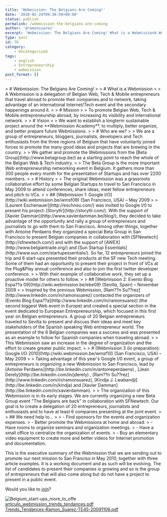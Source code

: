 ```yaml
---
title: 'Webmission: The Belgians Are Coming!'
date: '2010-02-24T09:38:50+00:00'
status: publish
permalink: /webmission-the-belgians-are-coming
author: '@ramonsuarez'
excerpt: 'Webmission: The Belgians Are Coming! What is a WebmissionA Webmission is a delegation of Belgian Web, Tech &amp; Mobile entrepreneurs that travel abroad to promote their companies and to network, taking advantage of an international Internet/Tech even...'
type: post
id: 70
category:
    - Uncategorized
tags:
    - english
    - Entrepreneurship
    - webmission
post_format: []
---
```

<div class="gmail_quote">> # Webmission: The Belgians Are Coming!
> 
> # What is a Webmission
> 
> A Webmission is a delegation of Belgian Web, Tech &amp; Mobile entrepreneurs that travel abroad to promote their companies and to network, taking advantage of an international Internet/Tech event and the secondary happenings around it.
> 
> # Mission
> 
> To promote Belgian Web, Tech &amp; Mobile entrepreneurship abroad, by increasing its visibility and international network.
> 
> # Vision
> 
> We want to establish a longterm sustainable project around the **Webmission Academy**, to multiply, better organize, and better prepare future Webmissions.
> 
> # Who are we?
> 
> We are a group of entrepreneurs, bloggers, journalists, developers and Tech enthusiasts from the three regions of Belgium that have voluntarily joined forces to promote the many good ideas and projects that are brewing in the country.
> 
> We gather and promote the Webmissions from the [Beta Group](http://www.betagroup.be/) as a starting point to reach the whole of the Belgian Web &amp; Tech industry.
> 
> The Beta Group is the more important Web entrepreneurship networking event in Belgium. It gathers more than 300 people every month for the presentation of Startups and has over 2200 members.
> 
> # History
> 
> The original Webmission was a grassroots collaborative effort by some Belgian Startups to travel to San Francisco in May 2009 to attend conferences, share ideas, meet fellow entrepreneurs and pitch to VCs.
> 
> ## [Webmission 1: Google I/O](http://wiki.webmission.be/wmsf09) (San Francisco, USA) – May 2009
> 
> [Laurent Eschenauer](http://eschnou.com/) was invited to Google I/0 to present his project: [Storytlr](http://storytlr.com/). With the support of [Xavier Damman](http://www.xavierdamman.be/blog/), they decided to take advantage of the opportunity and rally a group of entrepreneurs and journalists to go with them to San Francisco. Among other things, together with Antoine Perdaens they organized a special Beta Group in San Francisco to present Belgian companies in collaboration with [SFNewtech](http://sfnewtech.com/) and with the support of [AWEX](http://www.belgiantrade.org/) and [Sun Startup Essentials](http://www.sun.com/startupessentials/). So far, 12 entrepreneurs joined the trip and 6 start-ups presented their products at the SF new Tech meeting. Some of them had an opportunity to present their project in front of VCs at the Plug&amp;Play annual conference and also to join the first twitter developer conference.
> 
> With their example of collaborative work, they set up a proactive model for others to follow.
> 
> ## [Webmission 2: Evento Blog Espa??a 09](http://wiki.webmission.be/ebe09) (Sevilla, Spain) – November 2009
> 
> Inspired by the previous Webmission, [Ram??n Su??rez](http://www.linkedin.com/in/ramonsuarez) contacted the organizers of [Evento Blog Espa??a](http://www.linkedin.com/in/ramonsuarez) (the second biggest Web event in Europe) and created a special section in the event dedicated to European Entrepreneurship, which focused in this first year on Belgian entrepreneurs. A group of 20 Belgian entrepreneurs traveled to Sevilla to present and discuss their ideas and meet key stakeholders of the Spanish speaking Web entrepreneur world. The presentation of the 6 Belgian companies was a success and was presented as an example to follow for Spanish companies when traveling abroad.
> 
> This Webmission saw an increase in the degree of organization and the effort to create greater public impact.
> 
> # [Webmission 3 (in preparation): Google I/O 2010](http://wiki.webmission.be/wmsf10) (San Francisco, USA) – May 2009
> 
> Taking advantage of this year's Google I/0 event, a group of entrepreneurs is organizing a new Webmission to San Francisco, lead by [Antoine Perdaens](http://be.linkedin.com/in/antoineperdaens) , [Jean Derely](http://be.linkedin.com/in/jderely) , [Ram??n Su??rez](http://www.linkedin.com/in/ramonsuarez), [Kindja J. Lwabandji](http://be.linkedin.com/in/kindja) and [Xavier Damman](http://be.linkedin.com/in/xavierdamman).
> 
> The organization of this Webmission is in its early stages. We are currently organizing a new Beta Group event "The Belgians are back" in collaboration with SFNewtech. Our goal is to create a delegation of 20 entrepreneurs, journalists and enthusiasts and to have at least 6 companies presenting at the joint event.
> 
> ## We need help to…
> 
> - Find sponsors for the events and organization expenses.
> - Better promote the Webmissions at home and abroad.
> - Have rooms to organize seminars and organization meetings.
> - Have a small office to centralize the organization of events.
> - Buy an elementary video equipment to create more and better videos for Internet promotion and documentation.

This is the executive summary of the Webmission that we are sending out to promote our next mission to San Franciso in May 2010, together with three article examples. It is a working document and as such will be evolving. The list of candidates to present their companies is growing and so is the group of entrepreneurs that will also come along but do not have a project to present in a public event.

 Would you like to [join](http://wiki.webmission.be/wmsf10)? </div><div class="p_embed p_image_embed">![Belgium_start-ups_more_to_offe](http://getfile7.posterous.com/getfile/files.posterous.com/ramonsuarez/ZbHvrf97cRmmhp5bBXDMGiSXU4ncDRT8UPb1EBE7ZbXWJDUsV2NKlkXxpDQ8/Belgium_Start-Ups_More_To_Offe.png.scaled.500.jpg)</div><div class="p_embed p_file_embed">[<div class="p_icon"></div><div class="p_text">articulo_webmission_trends_tendances.pdf</div>](http://getfile2.posterous.com/getfile/files.posterous.com/ramonsuarez/hsfWa8EZG607HKE3l6RyGsAroQr426fkaECkzcHbEqfzlJCFkbBSUBhQMQri/articulo_webmission_trends_ten.pdf)</div><div class="p_embed p_file_embed">[<div class="p_icon"></div><div class="p_text">Trends_Tendances-Ramon_Suarez-TE45-20091106.pdf</div>](http://getfile3.posterous.com/getfile/files.posterous.com/ramonsuarez/h1uhzCo6XQNfmoi9H7ndL69fjMbquMPD5dP8j8xIqoAvjL97W74peNtMvX2J/Trends_Tendances-Ramon_Suarez-.pdf)</div>